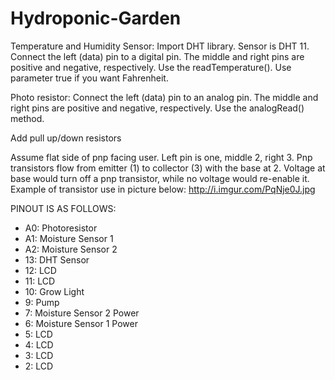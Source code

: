 # Hydroponic-Garden
Temperature and Humidity Sensor:
Import DHT library.
Sensor is DHT 11. 
Connect the left (data) pin to a digital pin. The middle and right pins are positive and negative, respectively.
Use the readTemperature(). Use parameter true if you want Fahrenheit. 

Photo resistor:
Connect the left (data) pin to an analog pin. The middle and right pins are positive and negative, respectively.
Use the analogRead() method. 

Add pull up/down resistors

Assume flat side of pnp facing user. Left pin is one, middle 2, right 3.
Pnp transistors flow from emitter (1) to collector (3) with the base at 2. Voltage at base would turn off a pnp transistor, while no voltage would re-enable it. 
Example of transistor use in picture below: 
http://i.imgur.com/PqNje0J.jpg

PINOUT IS AS FOLLOWS:
 * A0: Photoresistor
 * A1: Moisture Sensor 1
 * A2: Moisture Sensor 2
 * 13: DHT Sensor
 * 12: LCD
 * 11: LCD
 * 10: Grow Light
 * 9: Pump
 * 7: Moisture Sensor 2 Power
 * 6: Moisture Sensor 1 Power
 * 5: LCD
 * 4: LCD
 * 3: LCD
 * 2: LCD
